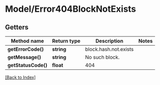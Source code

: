 # Model/Error404BlockNotExists

## Getters

Method name | Return type | Description | Notes
------------ | ------------- | ------------- | -------------
**getErrorCode()** | **string** | block.hash.not.exists |
**getMessage()** | **string** | No such block. |
**getStatusCode()** | **float** | 404 |

[[Back to Index]](../index.md)
